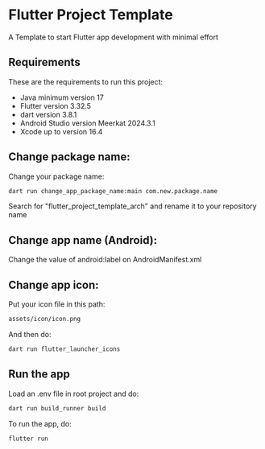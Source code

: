 # Flutter Project Template

A Template to start Flutter app development with minimal effort

## Requirements

These are the requirements to run this project:

- Java minimum version 17
- Flutter version 3.32.5
- dart version 3.8.1
- Android Studio version Meerkat 2024.3.1
- Xcode up to version 16.4

## Change package name:

Change your package name:

```bash
dart run change_app_package_name:main com.new.package.name
```

Search for "flutter_project_template_arch" and rename it to your repository name

## Change app name (Android):

Change the value of android:label on AndroidManifest.xml

## Change app icon:

Put your icon file in this path:

```bash
assets/icon/icon.png
```

And then do:

```bash
dart run flutter_launcher_icons
```

## Run the app

Load an .env file in root project and do:

```bash
dart run build_runner build
```

To run the app, do:

```bash
flutter run
```